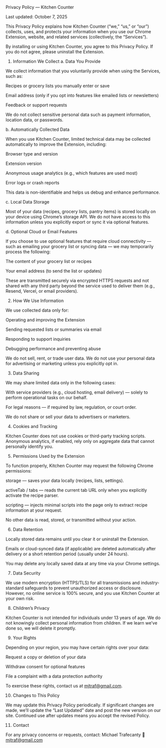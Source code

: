 Privacy Policy — Kitchen Counter

Last updated: October 7, 2025

This Privacy Policy explains how Kitchen Counter (“we,” “us,” or “our”) collects, uses, and protects your information when you use our Chrome Extension, website, and related services (collectively, the “Services”).

By installing or using Kitchen Counter, you agree to this Privacy Policy. If you do not agree, please uninstall the Extension.

1. Information We Collect
a. Data You Provide

We collect information that you voluntarily provide when using the Services, such as:

Recipes or grocery lists you manually enter or save

Email address (only if you opt into features like emailed lists or newsletters)

Feedback or support requests

We do not collect sensitive personal data such as payment information, location data, or passwords.

b. Automatically Collected Data

When you use Kitchen Counter, limited technical data may be collected automatically to improve the Extension, including:

Browser type and version

Extension version

Anonymous usage analytics (e.g., which features are used most)

Error logs or crash reports

This data is non-identifiable and helps us debug and enhance performance.

c. Local Data Storage

Most of your data (recipes, grocery lists, pantry items) is stored locally on your device using Chrome’s storage API.
We do not have access to this information unless you explicitly export or sync it via optional features.

d. Optional Cloud or Email Features

If you choose to use optional features that require cloud connectivity — such as emailing your grocery list or syncing data — we may temporarily process the following:

The content of your grocery list or recipes

Your email address (to send the list or updates)

These are transmitted securely via encrypted HTTPS requests and not shared with any third party beyond the service used to deliver them (e.g., Resend, Vercel, or email providers).

2. How We Use Information

We use collected data only for:

Operating and improving the Extension

Sending requested lists or summaries via email

Responding to support inquiries

Debugging performance and preventing abuse

We do not sell, rent, or trade user data.
We do not use your personal data for advertising or marketing unless you explicitly opt in.

3. Data Sharing

We may share limited data only in the following cases:

With service providers (e.g., cloud hosting, email delivery) — solely to perform operational tasks on our behalf.

For legal reasons — if required by law, regulation, or court order.

We do not share or sell your data to advertisers or marketers.

4. Cookies and Tracking

Kitchen Counter does not use cookies or third-party tracking scripts.
Anonymous analytics, if enabled, rely only on aggregate data that cannot personally identify you.

5. Permissions Used by the Extension

To function properly, Kitchen Counter may request the following Chrome permissions:

storage — saves your data locally (recipes, lists, settings).

activeTab / tabs — reads the current tab URL only when you explicitly activate the recipe parser.

scripting — injects minimal scripts into the page only to extract recipe information at your request.

No other data is read, stored, or transmitted without your action.

6. Data Retention

Locally stored data remains until you clear it or uninstall the Extension.

Emails or cloud-synced data (if applicable) are deleted automatically after delivery or a short retention period (usually under 24 hours).

You may delete any locally saved data at any time via your Chrome settings.

7. Data Security

We use modern encryption (HTTPS/TLS) for all transmissions and industry-standard safeguards to prevent unauthorized access or disclosure.
However, no online service is 100% secure, and you use Kitchen Counter at your own risk.

8. Children’s Privacy

Kitchen Counter is not intended for individuals under 13 years of age.
We do not knowingly collect personal information from children. If we learn we’ve done so, we will delete it promptly.

9. Your Rights

Depending on your region, you may have certain rights over your data:

Request a copy or deletion of your data

Withdraw consent for optional features

File a complaint with a data protection authority

To exercise these rights, contact us at mjtraf@gmail.com.

10. Changes to This Policy

We may update this Privacy Policy periodically. If significant changes are made, we’ll update the “Last Updated” date and post the new version on our site.
Continued use after updates means you accept the revised Policy.

11. Contact

For any privacy concerns or requests, contact:
Michael Trafecanty
📧 mjtraf@gmail.com
